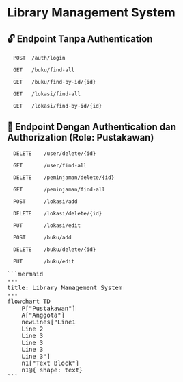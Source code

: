 
# Library Management System

## 🔓 Endpoint Tanpa Authentication

```http
  POST	/auth/login
```
```http
  GET	/buku/find-all
```
```http
  GET	/buku/find-by-id/{id}
```
```http
  GET	/lokasi/find-all
```
```http
  GET	/lokasi/find-by-id/{id}
```
## 🔐 Endpoint Dengan Authentication dan Authorization (Role: Pustakawan)
```http
  DELETE    /user/delete/{id}
```
```http
  GET	    /user/find-all
```
```http
  DELETE	/peminjaman/delete/{id}
```
```http
  GET	    /peminjaman/find-all
```
```http
  POST	    /lokasi/add
```
```http
  DELETE	/lokasi/delete/{id}
```
```http
  PUT	    /lokasi/edit
```
```http
  POST	    /buku/add
```
```http
  DELETE	/buku/delete/{id}
```
```http
  PUT	    /buku/edit
```
<pre>
```mermaid 
---
title: Library Management System
---
flowchart TD
    P["Pustakawan"]
    A["Anggota"]
    newLines["Line1
    Line 2
    Line 3
    Line 3
    Line 3
    Line 3"]
    n1["Text Block"]
    n1@{ shape: text}
```
<pre>
